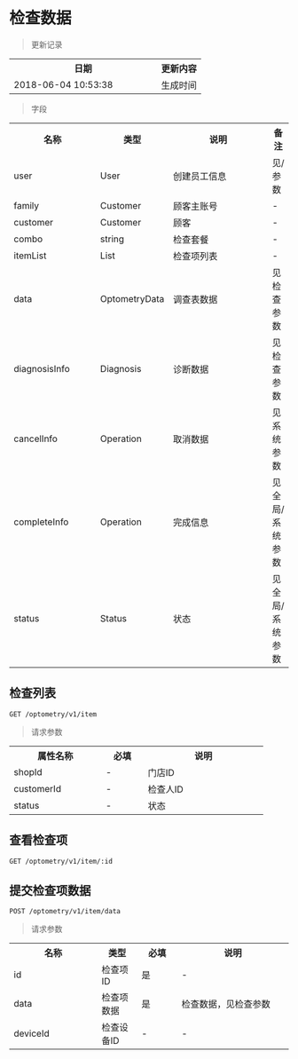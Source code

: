 # 检查数据

> 更新记录

<table>
    <tr>
        <th style="width:250px;">日期</th>
        <th>更新内容</th>
    </tr>
    <tr>
        <td>2018-06-04 10:53:38</td>
        <td>生成时间</td>
    </tr>
</table>

> 字段

<table>
    <tr>
        <th style="width:150px;">名称</th>
        <th style="width:60px;">类型</th>
        <th style="width:200px;">说明</th>
        <th>备注</th>
    </tr>
    <tr>
        <td>user</td>
        <td>User</td>
        <td>创建员工信息</td>
        <td>见/参数</td>
    </tr>
    <tr>
        <td>family</td>
        <td>Customer</td>
        <td>顾客主账号</td>
        <td>-</td>
    </tr>
    <tr>
        <td>customer</td>
        <td>Customer</td>
        <td>顾客</td>
        <td>-</td>
    </tr>
    <tr>
        <td>combo</td>
        <td>string</td>
        <td>检查套餐</td>
        <td>-</td>
    </tr>
    <tr>
        <td>itemList</td>
        <td>List<String></td>
        <td>检查项列表</td>
        <td>-</td>
    </tr>
    <tr>
        <td>data</td>
        <td>OptometryData</td>
        <td>调查表数据</td>
        <td>见检查参数</td>
    </tr>
    <tr>
        <td>diagnosisInfo</td>
        <td>Diagnosis</td>
        <td>诊断数据</td>
        <td>见检查参数</td>
    </tr>
    <tr>
        <td>cancelInfo</td>
        <td>Operation</td>
        <td>取消数据</td>
        <td>见系统参数</td>
    </tr>
    <tr>
        <td>completeInfo</td>
        <td>Operation</td>
        <td>完成信息</td>
        <td>见全局/系统参数</td>
    </tr>
    <tr>
        <td>status</td>
        <td>Status</td>
        <td>状态</td>
        <td>见全局/系统参数</td>
    </tr>
</table>

## 检查列表

```
GET /optometry/v1/item
```
> 请求参数

<table>
    <tr>
        <th style="width:150px;">属性名称</th>
        <th style="width:60px;">必填</th>
        <th style="width:200px;">说明</th>
    </tr>
    <tr>
        <td>shopId</td>
        <td>-</td>
        <td>门店ID</td>
    </tr>
    <tr>
        <td>customerId</td>
        <td>-</td>
        <td>检查人ID</td>
    </tr>
    <tr>
        <td>status</td>
        <td>-</td>
        <td>状态</td>
    </tr>
</table>

## 查看检查项

```
GET /optometry/v1/item/:id
```


## 提交检查项数据

```
POST /optometry/v1/item/data
```

>请求参数
<table>
    <tr>
        <th style="width:150px;">名称</th>
        <th style="width:60px;">类型</th>
        <th style="width:60px;">必填</th>
        <th style="width:200px;">说明</th>
    </tr>
    <tr>
        <td>id</td>
        <td>检查项ID</td>
        <td>是</td>
        <td>-</td>
    </tr>
    <tr>
        <td>data</td>
        <td>检查项数据</td>
        <td>是</td>
        <td>检查数据，见检查参数</td>
    </tr>
    <tr>
        <td>deviceId</td>
        <td>检查设备ID</td>
        <td>-</td>
        <td>-</td>
    </tr>
</table>